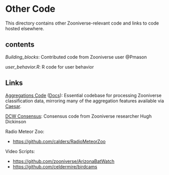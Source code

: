 # Other Code
This directory contains other Zooniverse-relevant code and links to code hosted elsewhere.

## contents

*Building_blocks*: Contributed code from Zooniverse user @Pmason

*user_behavior.R*: R code for user behavior

## Links

[Aggregations Code](https://github.com/zooniverse/aggregation-for-caesar/) ([Docs](https://aggregation-caesar.zooniverse.org/docs)): Essential codebase for processing Zooniverse classification data, mirroring many of the aggregation features available via [Caesar](https://help.zooniverse.org/next-steps/caesar-realtime-data-processing/).

[DCW Consensus](https://github.com/hughdickinson/DCWConsensus): Consensus code from Zooniverse researcher Hugh Dickinson

Radio Meteor Zoo:
- https://github.com/calders/RadioMeteorZoo

Video Scripts:
- https://github.com/zooniverse/ArizonaBatWatch
- https://github.com/celdermire/birdcams
